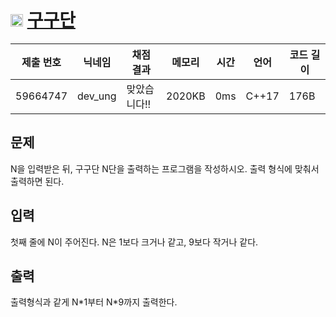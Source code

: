 # <img width="20px"  src="https://d2gd6pc034wcta.cloudfront.net/tier/1.svg" class="solvedac-tier"> [구구단](https://www.acmicpc.net/problem/2739) 

| 제출 번호 | 닉네임 | 채점 결과 | 메모리 | 시간 | 언어 | 코드 길이 |
|---|---|---|---|---|---|---|
|59664747|dev_ung|맞았습니다!! |2020KB|0ms|C++17|176B|

## 문제
<p>N을 입력받은 뒤, 구구단 N단을 출력하는 프로그램을 작성하시오. 출력 형식에 맞춰서 출력하면 된다.</p>

## 입력
<p>첫째 줄에 N이 주어진다. N은 1보다 크거나 같고, 9보다 작거나 같다.</p>

## 출력
<p>출력형식과 같게 N*1부터 N*9까지 출력한다.</p>

